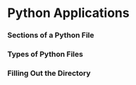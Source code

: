 # **Python Applications**

### **Sections of a Python File**

### **Types of Python Files**

###  **Filling Out the Directory**

